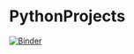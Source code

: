 # PythonProjects
[![Binder](https://mybinder.org/badge_logo.svg)](https://mybinder.org/v2/gh/jts5368/PythonProjects/HEAD)
